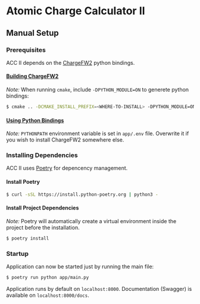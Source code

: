 # Atomic Charge Calculator II

## Manual Setup

### Prerequisites
ACC II depends on the [ChargeFW2](https://github.com/sb-ncbr/ChargeFW2) python bindings. 

#### [Building ChargeFW2](https://github.com/sb-ncbr/ChargeFW2/tree/master?tab=readme-ov-file#installation)

*Note:* When running `cmake`, include `-DPYTHON_MODULE=ON` to generete python bindings:

```bash
$ cmake .. -DCMAKE_INSTALL_PREFIX=<WHERE-TO-INSTALL> -DPYTHON_MODULE=ON
```

#### [Using Python Bindings](https://github.com/sb-ncbr/ChargeFW2/blob/master/doc/ChargeFW2%20-%20tutorial.ipynb)

*Note:* `PYTHONPATH` environment variable is set in `app/.env` file. Overwrite it if you wish to install ChargeFW2 somewhere else.

### Installing Dependencies
ACC II uses [Poetry](https://python-poetry.org/) for depencency management.

#### Install Poetry
```bash
$ curl -sSL https://install.python-poetry.org | python3 -
```

#### Install Project Dependencies
*Note:* Poetry will automatically create a virtual environment inside the project before the installation.

```bash
$ poetry install
```

### Startup
Application can now be started just by running the main file:

```bash
$ poetry run python app/main.py
```

Application runs by default on `localhost:8000`. Documentation (Swagger) is available on `localhost:8000/docs`.
